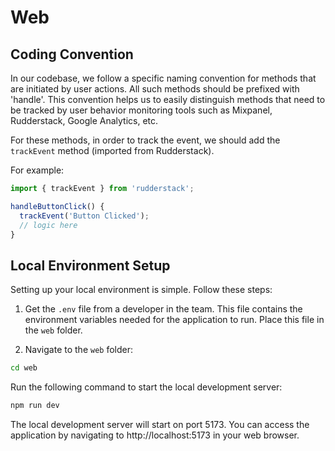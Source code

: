 # Web

## Coding Convention

In our codebase, we follow a specific naming convention for methods that are initiated by user actions. All such methods should be prefixed with 'handle'. This convention helps us to easily distinguish methods that need to be tracked by user behavior monitoring tools such as Mixpanel, Rudderstack, Google Analytics, etc.

For these methods, in order to track the event, we should add the `trackEvent` method (imported from Rudderstack).

For example:

```javascript
import { trackEvent } from 'rudderstack';

handleButtonClick() {
  trackEvent('Button Clicked');
  // logic here
}
```

## Local Environment Setup

Setting up your local environment is simple. Follow these steps:

1. Get the `.env` file from a developer in the team. This file contains the environment variables needed for the application to run. Place this file in the `web` folder.

2. Navigate to the `web` folder:

```sh
cd web
```

Run the following command to start the local development server:

```sh
npm run dev
```

The local development server will start on port 5173. You can access the application by navigating to http://localhost:5173 in your web browser.
